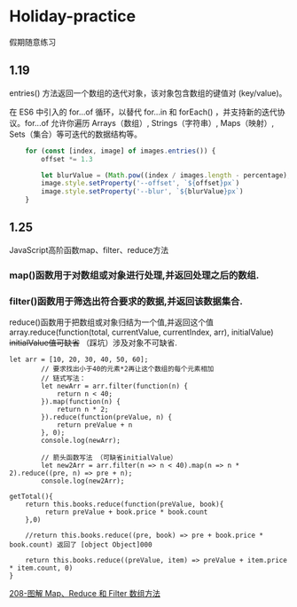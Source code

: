 # Holiday-practice
假期随意练习
## 1.19
entries() 方法返回一个数组的迭代对象，该对象包含数组的键值对 (key/value)。
    
在 ES6 中引入的 for...of 循环，以替代 for...in 和 forEach() ，并支持新的迭代协议。for...of 允许你遍历 Arrays（数组）, Strings（字符串）, Maps（映射）, Sets（集合）等可迭代的数据结构等。

```JavaScript 
    for (const [index, image] of images.entries()) {
        offset *= 1.3

        let blurValue = (Math.pow((index / images.length - percentage),2)*blur)
        image.style.setProperty('--offset', `${offset}px`)
        image.style.setProperty('--blur', `${blurValue}px`)
    }
```

## 1.25
JavaScript高阶函数map、filter、reduce方法
### map()函数用于对数组或对象进行处理,并返回处理之后的数组.
### filter()函数用于筛选出符合要求的数据,并返回该数据集合.
reduce()函数用于把数组或对象归结为一个值,并返回这个值array.reduce(function(total, currentValue, currentIndex, arr), initialValue) ~~initialValue值可缺省~~ （踩坑）涉及对象不可缺省.
```JavaScrip
let arr = [10, 20, 30, 40, 50, 60];
        // 要求找出小于40的元素*2再让这个数组的每个元素相加
        // 链式写法：
        let newArr = arr.filter(function(n) {
            return n < 40;
        }).map(function(n) {
            return n * 2;
        }).reduce(function(preValue, n) {
            return preValue + n
        }, 0);
        console.log(newArr);

        // 箭头函数写法 （可缺省initialValue）
        let new2Arr = arr.filter(n => n < 40).map(n => n * 2).reduce((pre, n) => pre + n);
        console.log(new2Arr);
```
```JavaScrip
getTotal(){            
    return this.books.reduce(function(preValue, book){
         return preValue + book.price * book.count
    },0)

    //return this.books.reduce((pre, book) => pre + book.price * book.count) 返回了 [object Object]000
               
    return this.books.reduce((preValue, item) => preValue + item.price * item.count, 0) 
}
```
[208-图解 Map、Reduce 和 Filter 数组方法](https://cloud.tencent.com/developer/article/1470133)